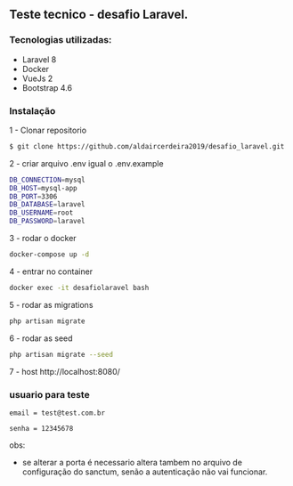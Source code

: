 ## Teste tecnico - desafio Laravel.

### Tecnologias utilizadas:

- Laravel 8
- Docker
- VueJs 2
- Bootstrap 4.6

### Instalação
1 - Clonar repositorio
```bash
$ git clone https://github.com/aldaircerdeira2019/desafio_laravel.git
```

2 - criar arquivo .env igual o .env.example
```bash
DB_CONNECTION=mysql
DB_HOST=mysql-app
DB_PORT=3306
DB_DATABASE=laravel
DB_USERNAME=root
DB_PASSWORD=laravel
```
3 - rodar o docker
```bash
docker-compose up -d
```

4 - entrar no container
```bash
docker exec -it desafiolaravel bash
```
5 - rodar as migrations
```bash
php artisan migrate
```
6 - rodar as seed
```bash
php artisan migrate --seed
```

7 - host http://localhost:8080/

### usuario para teste

    email = test@test.com.br

    senha = 12345678


obs: 

- se alterar a porta é necessario altera tambem no arquivo de configuração do sanctum, senão a autenticação não vai funcionar.
